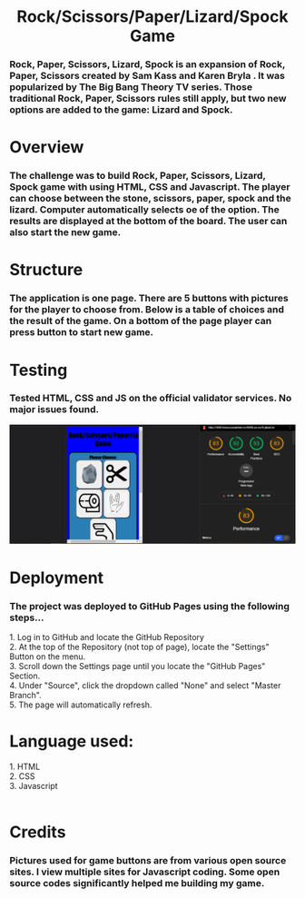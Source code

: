 <h1 align="center">Rock/Scissors/Paper/Lizard/Spock Game</h1>

<h3>Rock, Paper, Scissors, Lizard, Spock is an expansion of Rock, Paper, Scissors created by Sam Kass and Karen Bryla . It was popularized by The Big Bang Theory TV series. Those traditional Rock, Paper, Scissors rules still apply, but two new options are added to the game: Lizard and Spock.<h3>
  
<h1>Overview</h1>
  <h3>The challenge was to build Rock, Paper, Scissors, Lizard, Spock game with using HTML, CSS and Javascript. The player can choose between the stone, scissors, paper, spock and the lizard. Computer automatically selects oe of the option. The results are displayed at the bottom of the board. The user can also start the new game.</h3>  
<h1>Structure</h1>
  <h3>The application is one page. There are 5 buttons with pictures for the player to choose from. Below is a table of choices and the result of the game. On a bottom of the page player can press button to start new game.</h3>
<h1>Testing</h2>
  <h3>Tested HTML, CSS and JS on the official validator services. No major issues found.</h3>
  <img src="assets/images/lighthouse.png">
<h1>Deployment</h1>
  <h3>The project was deployed to GitHub Pages using the following steps...</h3>
   1. Log in to GitHub and locate the GitHub Repository<br>
   2. At the top of the Repository (not top of page), locate the "Settings" Button on the menu.<br>
   3. Scroll down the Settings page until you locate the "GitHub Pages" Section.<br>
   4. Under "Source", click the dropdown called "None" and select "Master Branch".<br>
   5. The page will automatically refresh.
   <br>
<h1>Language used:</h1>
   1. HTML<br>
   2. CSS<br>
   3. Javascript<br>
   <br>
<h1>Credits</h1>
 <h3>Pictures used for game buttons are from various open source sites. I view multiple sites for Javascript coding. Some open source codes significantly helped me building my game.</h3> 


  
  
